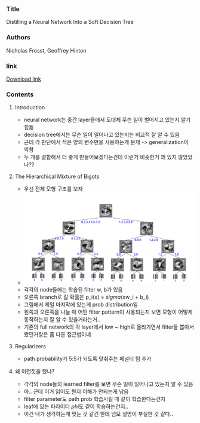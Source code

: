 ### Title
Distilling a Neural Network Into a Soft Decision Tree

### Authors
Nicholas Frosst, Geoffrey Hinton

### link
[Download link](https://arxiv.org/pdf/1711.09784.pdf)

### Contents
1. Introduction
    - neural network는 중간 layer들에서 도대체 무슨 일이 벌어지고 있는지 알기 힘듦
    - decision tree에서는 무슨 일이 일어나고 있는지는 비교적 잘 알 수 있음
    - 근데 각 판단에서 적은 양의 변수만을 사용하는게 문제 -> generalization이 약함
    - 두 개를 결합해서 더 좋게 만들어보겠다는건데 이런거 비슷한거 꽤 있지 않았었나??
    
1. The Hierarchical Mixture of Bigots
    - 우선 전체 모형 구조를 보자
    - ![image](../image/171203.png)
    - 각각의 node들에는 학습된 filter w, b가 있음
    - 오른쪽 branch로 갈 확률은 p_i(x) = $sigma$(xw_i + b_i)
    - 그림에서 제일 마지막에 있는게 prob distribution임
    - 왼쪽과 오른쪽을 나눌 때 어떤 filter pattern이 사용되는지 보면 모형이 어떻게 동작하는지 잘 알 수 있을거라는거..
    - 기존의 full network의 각 layer에서 low ~ high로 올라가면서 filter들 뽑아서 봤던거랑은 좀 다른 접근법이네

1. Regularizers
    - path probability가 5:5가 되도록 맞춰주는 페널티 텀 추가
    
1. 왜 이런짓을 했나?
    - 각각의 node들의 learned filter를 보면 무슨 일이 일어나고 있는지 알 수 있음
    - 아.. 근데 이거 읽어도 뭔지 이해가 안되는게 남음
    - filter parameter도 path prob 학습시킬 때 같이 학습한다는건지
    - leaf에 있는 파라미터 $phi$도 같이 학습하는건지..
    - 이건 내가 생각하는게 맞는 것 같긴 한데 넘모 설명이 부실한 것 같다..